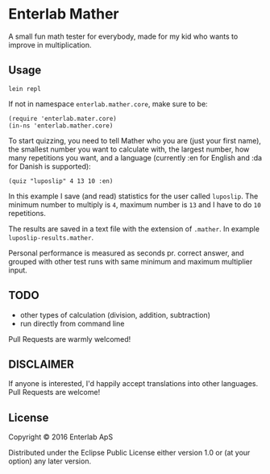 # Enterlab Mather

A small fun math tester for everybody, made for my kid who wants to improve in multiplication.

## Usage

`lein repl`

If not in namespace `enterlab.mather.core`, make sure to be:

```
(require 'enterlab.mater.core)
(in-ns 'enterlab.mather.core)
```

To start quizzing, you need to tell Mather who you are (just your first name), the smallest number you want to calculate with, the largest number, how many repetitions you want, and a language (currently :en for English and :da for Danish is supported):

`(quiz "luposlip" 4 13 10 :en)`

In this example I save (and read) statistics for the user called `luposlip`. The minimum number to multiply is `4`, maximum number is `13` and I have to do `10` repetitions.

The results are saved in a text file with the extension of `.mather`. In example `luposlip-results.mather`.

Personal performance is measured as seconds pr. correct answer, and grouped with other test runs with same minimum and maximum multiplier input.

## TODO

- other types of calculation (division, addition, subtraction)
- run directly from command line

Pull Requests are warmly welcomed!

## DISCLAIMER

If anyone is interested, I'd happily accept translations into other languages. Pull Requests are welcome!

## License

Copyright © 2016 Enterlab ApS

Distributed under the Eclipse Public License either version 1.0 or (at
your option) any later version.

